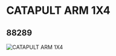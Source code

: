 # CATAPULT ARM 1X4
## 88289
![CATAPULT ARM 1X4](https://lc-www-live-s.legocdn.com/media/bricks/5/2/4568951.jpg)